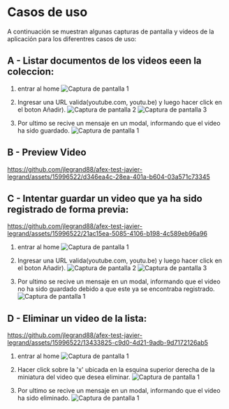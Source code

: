 # Casos de uso

A continuación se muestran algunas capturas de pantalla y videos de la aplicación para los diferentres casos de uso: 

## A - Listar documentos de los videos eeen la coleccion:
1. entrar al home
![Captura de pantalla 1](screenshots/frontend/add-video-flow/(add-video-flow)1-home-view.png)

2. Ingresar una URL valida(youtube.com, youtu.be) y luego hacer click en el boton Añadir).
![Captura de pantalla 2](screenshots/frontend/add-video-flow/(add-video-flow)2-type-url.png)
![Captura de pantalla 3](screenshots/frontend/add-video-flow/(add-video-flow)3-submit-click.png)

3. Por ultimo se recive un mensaje en un modal, informando que el video ha sido guardado.
![Captura de pantalla 1](screenshots/frontend/add-video-flow/(add-video-flow)4-success-message.png)

## B - Preview Video

https://github.com/jlegrand88/afex-test-javier-legrand/assets/15996522/d346ea4c-28ea-401a-b604-03a571c73345

## C - Intentar guardar un video que ya ha sido registrado de forma previa:

https://github.com/jlegrand88/afex-test-javier-legrand/assets/15996522/21ac15ea-5085-4106-b198-4c589eb96a96
1. entrar al home
![Captura de pantalla 1](screenshots/frontend/already-exist-video-flow/(already-exist-flow)1-home-view.png)

2. Ingresar una URL valida(youtube.com, youtu.be) y luego hacer click en el boton Añadir).
![Captura de pantalla 2](screenshots/frontend/already-exist-video-flow/(already-exist-flow)2-type-url.png)
![Captura de pantalla 3](screenshots/frontend/already-exist-video-flow/(already-exist-flow)3-submit-click.png)

3. Por ultimo se recive un mensaje en un modal, informando que el video no ha sido guardado debido a que este ya se encontraba registrado.
![Captura de pantalla 1](screenshots/frontend/already-exist-video-flow/(already-exist-flow)4-error-message.png)

## D - Eliminar un video de la lista:

https://github.com/jlegrand88/afex-test-javier-legrand/assets/15996522/13433825-c9d0-4d21-9adb-9d7172126ab5
1. entrar al home
![Captura de pantalla 1](screenshots/frontend/delete-video-flow/(delete-video-flow)1-home-view.png)

2. Hacer click sobre la 'x' ubicada en la esquina superior derecha de la miniatura del video que desea eliminar.
![Captura de pantalla 1](screenshots/frontend/delete-video-flow/(delete-video-flow)2-click-delete.png)

3. Por ultimo se recive un mensaje en un modal, informando que el video ha sido eliminado.
![Captura de pantalla 1](screenshots/frontend/delete-video-flow/(delete-video-flow)3-success-message.png)
